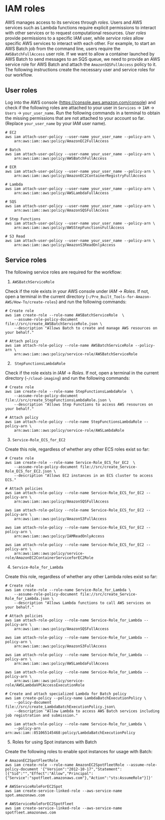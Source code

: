 
# IAM roles

AWS manages access to its services through *roles*. Users and AWS services such as Lambda functions require explicit permissions to interact with other services or to request computational resources. *User roles* provide permissions to a specific IAM user, while *service roles* allow specific AWS services to interact with each other. For example, to start an AWS Batch job from the command line, users require the `AWSBatchFullAccess` user role. If we want to allow a container launched by AWS Batch to send messages to an SQS queue, we need to provide an AWS service role for AWS Batch and attach the `AmazonSQSFullAccess` policy to it. The following instructions create the necessary user and service roles for our workflow.

## User roles

Log into the AWS console (<https://console.aws.amazon.com/console>) and check if the following roles are attached to your user in `Services` -> `IAM` -> `Users` -> `your_user_name`. Run the following commands in a terminal to obtain the missing permissions that are not attached to your account so far. (Replace `your_user_name` by your IAM user name).

```
# EC2
aws iam attach-user-policy --user-name your_user_name --policy-arn \
    arn:aws:iam::aws:policy/AmazonEC2FullAccess

# Batch
aws iam attach-user-policy --user-name your_user_name --policy-arn \
    arn:aws:iam::aws:policy/AWSBatchFullAccess

# ECR
aws iam attach-user-policy --user-name your_user_name --policy-arn \
    arn:aws:iam::aws:policy/AmazonEC2ContainerRegistryFullAccess

# Lambda
aws iam attach-user-policy --user-name your_user_name --policy-arn \
    arn:aws:iam::aws:policy/AWSLambdaFullAccess     

# SQS
aws iam attach-user-policy --user-name your_user_name --policy-arn \
    arn:aws:iam::aws:policy/AmazonSQSFullAccess

# Step Functions
aws iam attach-user-policy --user-name your_user_name --policy-arn \
    arn:aws:iam::aws:policy/AWSStepFunctionsFullAccess

# S3 Read
aws iam attach-user-policy --user-name your_user_name --policy-arn \
    arn:aws:iam::aws:policy/AmazonS3ReadOnlyAccess
```


## Service roles

The following service roles are required for the workflow:

1. `AWSBatchServiceRole`

Check if the role exists in your AWS console under *IAM* -> *Roles*. If not, open a terminal in the current directory (`~/Pre_Built_Tools-for-Amazon-AWS/How-To/create-roles`) and run the following commands:

```
# Create role
aws iam create-role --role-name AWSBatchServiceRole  \
    --assume-role-policy-document file://src/create_AWSBatchServiceRole.json \
    --description "Allows Batch to create and manage AWS resources on your behalf."

# Attach policy
aws iam attach-role-policy --role-name AWSBatchServiceRole --policy-arn \
    arn:aws:iam::aws:policy/service-role/AWSBatchServiceRole
```

2. ` StepFunctionsLambdaRole`

Check if the role exists in *IAM* -> *Roles*. If not, open a terminal in the current directory (`~/cloud-imaging`) and run the following commands:

```
# Create role
aws iam create-role --role-name StepFunctionsLambdaRole  \
    --assume-role-policy-document file://src/create_StepFunctionsLambdaRole.json \
    --description "Allows Step Functions to access AWS resources on your behalf."

# Attach policy
aws iam attach-role-policy --role-name StepFunctionsLambdaRole --policy-arn \
    arn:aws:iam::aws:policy/service-role/AWSLambdaRole
```

3. `Service-Role_ECS_for_EC2`

Create this role, regardless of whether any other ECS roles exist so far:

```
# Create role
aws iam create-role --role-name Service-Role_ECS_for_EC2  \
    --assume-role-policy-document file://src/create_Service-Role_ECS_for_EC2.json \
    --description "Allows EC2 instances in an ECS cluster to access ECS."

# Attach policies
aws iam attach-role-policy --role-name Service-Role_ECS_for_EC2 --policy-arn \
    arn:aws:iam::aws:policy/AmazonSQSFullAccess

aws iam attach-role-policy --role-name Service-Role_ECS_for_EC2 --policy-arn \
    arn:aws:iam::aws:policy/AmazonS3FullAccess

aws iam attach-role-policy --role-name Service-Role_ECS_for_EC2 --policy-arn \
    arn:aws:iam::aws:policy/IAMReadOnlyAccess

aws iam attach-role-policy --role-name Service-Role_ECS_for_EC2 --policy-arn \
    arn:aws:iam::aws:policy/service-role/AmazonEC2ContainerServiceforEC2Role
```

4. `Service-Role_for_Lambda`

Create this role, regardless of whether any other Lambda roles exist so far:

```
# Create role
aws iam create-role --role-name Service-Role_for_Lambda \
    --assume-role-policy-document file://src/create_Service-Role_for_Lambda.json \
    --description "Allows Lambda functions to call AWS services on your behalf."

# Attach policies
aws iam attach-role-policy --role-name Service-Role_for_Lambda --policy-arn \
    arn:aws:iam::aws:policy/AmazonSQSFullAccess

aws iam attach-role-policy --role-name Service-Role_for_Lambda --policy-arn \
    arn:aws:iam::aws:policy/AmazonS3FullAccess

aws iam attach-role-policy --role-name Service-Role_for_Lambda --policy-arn \
    arn:aws:iam::aws:policy/AWSLambdaFullAccess

aws iam attach-role-policy --role-name Service-Role_for_Lambda --policy-arn \
    arn:aws:iam::aws:policy/service-role/AWSLambdaVPCAccessExecutionRole

# Create and attach specialized Lambda for Batch policy
aws iam create-policy --policy-name LambdaBatchExecutionPolicy \
    --policy-document file://src/create_LambdaBatchExecutionPolicy.json\
    --description "Allow Lambda to access AWS Batch services including job registration and submission."

aws iam attach-role-policy --role-name Service-Role_for_Lambda \
    --policy-arn arn:aws:iam::851065145468:policy/LambdaBatchExecutionPolicy
```

5. Roles for using Spot instances with Batch

Create the following roles to enable spot instances for usage with Batch:

```
# AmazonEC2SpotFleetRole
aws iam create-role --role-name AmazonEC2SpotFleetRole --assume-role-policy-document '{"Version":"2012-10-17","Statement":[{"Sid":"","Effect":"Allow","Principal":{"Service":"spotfleet.amazonaws.com"},"Action":"sts:AssumeRole"}]}'

# AWSServiceRoleForEC2Spot
aws iam create-service-linked-role --aws-service-name spot.amazonaws.com

# AWSServiceRoleForEC2SpotFleet
aws iam create-service-linked-role --aws-service-name spotfleet.amazonaws.com
```
